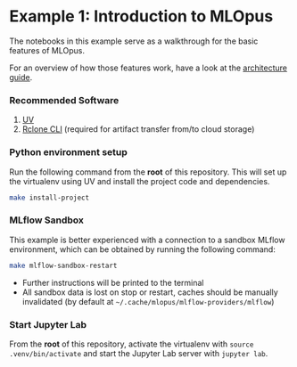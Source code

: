 # Example 1: Introduction to MLOpus

The notebooks in this example serve as a walkthrough for the basic features of MLOpus.

For an overview of how those features work, have a look at the [architecture guide](../../docs/architecture.md).

### Recommended Software
1. [UV](https://docs.astral.sh/uv/getting-started/installation/#standalone-installer)
2. [Rclone CLI](https://rclone.org/install/#script-installation) (required for artifact transfer from/to cloud storage)

### Python environment setup

Run the following command from the **root** of this repository.
This will set up the virtualenv using UV and install the project code and dependencies.
```bash
make install-project
```

### MLflow Sandbox

This example is better experienced with a connection to a sandbox MLflow environment,
which can be obtained by running the following command:
```bash
make mlflow-sandbox-restart
```
- Further instructions will be printed to the terminal
- All sandbox data is lost on stop or restart, caches should be manually invalidated
  (by default at `~/.cache/mlopus/mlflow-providers/mlflow`)

### Start Jupyter Lab

From the **root** of this repository, activate the virtualenv with `source .venv/bin/activate`
and start the Jupyter Lab server with `jupyter lab`.
